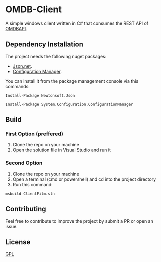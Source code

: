 # OMDB-Client

A simple windows client written in C# that consumes the REST API of [OMDBAPI](http://www.omdbapi.com/).

## Dependency Installation

The project needs the following nuget packages:
- [Json.net](https://www.newtonsoft.com/json).
- [Configuration Manager](https://www.nuget.org/packages/System.Configuration.ConfigurationManager/4.7.0?_src=template).

You can install it from the package management console via this commands:
```
Install-Package Newtonsoft.Json
```
```
Install-Package System.Configuration.ConfigurationManager
```
## Build

### First Option (preffered)
1. Clone the repo on your machine 
2. Open the solution file in Visual Studio and run it

### Second Option
1. Clone the repo on your machine 
2. Open a terminal (cmd or powershell) and cd into the project directory
3. Run this command:
```
msbuild ClientFilm.sln
```

## Contributing
Feel free to contribute to improve the project by submit a PR or open an issue.

## License
[GPL](https://www.gnu.org/licenses/licenses.it.html)

